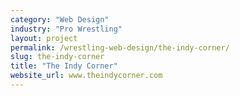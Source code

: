 ```yaml
---
category: "Web Design"
industry: "Pro Wrestling"
layout: project
permalink: /wrestling-web-design/the-indy-corner/
slug: the-indy-corner
title: "The Indy Corner"
website_url: www.theindycorner.com
---
```

